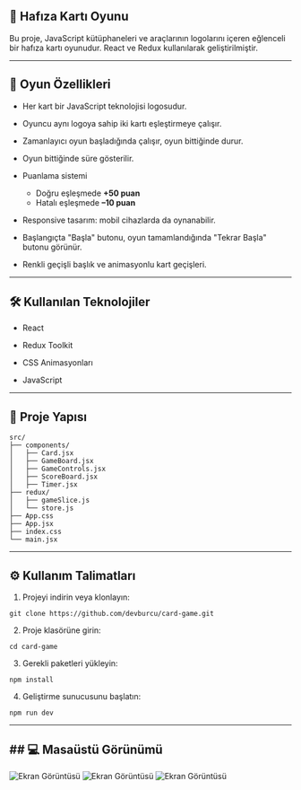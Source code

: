 ## 🧠 Hafıza Kartı Oyunu
Bu proje, JavaScript kütüphaneleri ve araçlarının logolarını içeren eğlenceli bir hafıza kartı oyunudur. React ve Redux kullanılarak geliştirilmiştir.

---

## 🧩 Oyun Özellikleri
- Her kart bir JavaScript teknolojisi logosudur.

- Oyuncu aynı logoya sahip iki kartı eşleştirmeye çalışır.

- Zamanlayıcı oyun başladığında çalışır, oyun bittiğinde durur.

- Oyun bittiğinde süre gösterilir.

- Puanlama sistemi
  - Doğru eşleşmede **+50 puan**
  - Hatalı eşleşmede **–10 puan**

- Responsive tasarım: mobil cihazlarda da oynanabilir.

- Başlangıçta "Başla" butonu, oyun tamamlandığında "Tekrar Başla" butonu görünür.

- Renkli geçişli başlık ve animasyonlu kart geçişleri.

---

## 🛠️ Kullanılan Teknolojiler
- React

- Redux Toolkit

- CSS Animasyonları

- JavaScript

---

## 📁 Proje Yapısı

```
src/
├── components/
│   ├── Card.jsx
│   ├── GameBoard.jsx
│   ├── GameControls.jsx
│   ├── ScoreBoard.jsx
│   ├── Timer.jsx
├── redux/
│   ├── gameSlice.js
│   └── store.js
├── App.css
├── App.jsx
├── index.css
└── main.jsx
````

---

## ⚙️ Kullanım Talimatları

1. Projeyi indirin veya klonlayın:

```
git clone https://github.com/devburcu/card-game.git
```

2. Proje klasörüne girin:
```
cd card-game
```

3. Gerekli paketleri yükleyin:
```
npm install
```

4. Geliştirme sunucusunu başlatın:
```
npm run dev
```

---

## ## 💻 Masaüstü Görünümü

![Ekran Görüntüsü](./src/assets/StartScreen.png)
![Ekran Görüntüsü](./src/assets/CardScreen.png)
![Ekran Görüntüsü](./src/assets/ScoreScreen.png)